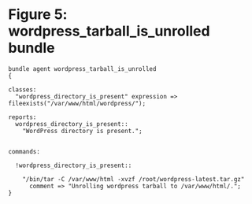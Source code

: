 # Figure 5: wordpress_tarball_is_unrolled bundle

    bundle agent wordpress_tarball_is_unrolled
    {

    classes:
      "wordpress_directory_is_present" expression =>
    fileexists("/var/www/html/wordpress/");

    reports:
      wordpress_directory_is_present::
        "WordPress directory is present.";


    commands:

      !wordpress_directory_is_present::

        "/bin/tar -C /var/www/html -xvzf /root/wordpress-latest.tar.gz"
          comment => "Unrolling wordpress tarball to /var/www/html/.";
    }
